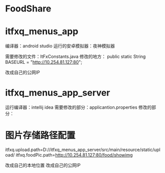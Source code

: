 # FoodShare

# itfxq_menus_app
编译器：android studio
运行的安卓模拟器：夜神模拟器

需要修改的文件：ItFxConstants.java
修改的地方：
public static String BASEURL = "http://10.254.81.127:80";

改成自己的公网IP

# itfxq_menus_app_server
运行编译器：intellij idea
需要修改的部分：applicantion.properties
修改的部分：
# 图片存储路径配置
itfxq.upload.path=D://itfxq_menus_app_server/src/main/resource/static/upload/
itfxq.foodPic.path=http://10.254.81.127:80/food/showimg

改成自己的本地位置
改成自己的公网IP
